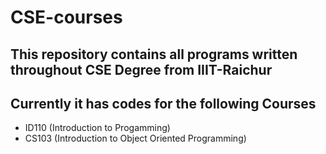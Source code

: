 # CSE-courses

This repository contains all programs written throughout CSE Degree from IIIT-Raichur
---
## Currently it has codes for the following Courses
- ID110 (Introduction to Progamming)
- CS103 (Introduction to Object Oriented Programming)
